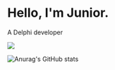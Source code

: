<H1> Hello, I'm Junior.</H1>


A Delphi developer

<img src="https://img.shields.io/badge/Delphi-B22222?style=for-the-badge&logo=delphi&logoColor=white" />


![Anurag's GitHub stats](https://github-readme-stats.vercel.app/api?username=JuniorLeme&show_icons=true&theme=codeSTACKr)

<!--
**JuniorLeme/JuniorLeme** is a ✨ _special_ ✨ repository because its `README.md` (this file) appears on your GitHub profile.

Here are some ideas to get you started:

- 🔭 I’m currently working on ...
- 🌱 I’m currently learning ...
- 👯 I’m looking to collaborate on ...
- 🤔 I’m looking for help with ...
- 💬 Ask me about ...
- 📫 How to reach me: ...
- 😄 Pronouns: ...
- ⚡ Fun fact: ...
-->
